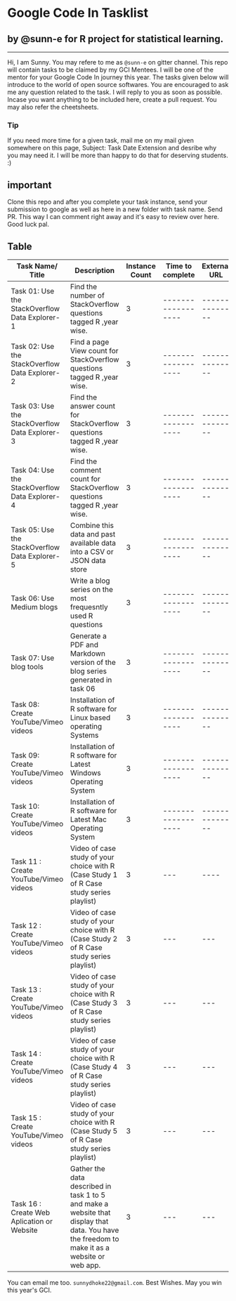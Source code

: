 # Google Code In Tasklist 
## by @sunn-e for R project for statistical learning.

[](https://codein.withgoogle.com/organizations/r-project-for-statistical-computing/)

---

Hi, I am Sunny. You may refere to me as `@sunn-e` on gitter channel. 
This repo will contain tasks to be claimed by my GCI Mentees. I will be one of the mentor for your Google Code In journey this year. The tasks given below will introduce to the world of open source softwares. You are encouraged to ask me any question related to the task. I will reply to you as soon as possible. 
Incase you want anything to be included here, create a pull request. You may also refer the cheetsheets.

### Tip

If you need more time for a given task, mail me on my mail given somewhere on this page, Subject: Task Date Extension
and desribe why you may need it. I will be more than happy to do that for deserving students. :)

## important

Clone this repo and after you complete your task instance, send your submission to google as well as here in a new folder with task name. Send PR. This way I can comment right away and it's easy to review over here. Good luck pal.

## Table

Task Name/ Title | Description | Instance Count | Time to complete | External URL | Task Categorization | Categories
-----------------|-------------|----------------|------------------|--------------|---------------------|-----------
Task 01: Use the StackOverflow Data Explorer-1 | Find the number of StackOverflow questions tagged R  ,year wise. | 3  |------------------|--------------|---------------------|-----------
Task 02: Use the StackOverflow Data Explorer-2| Find a page View count for StackOverflow questions tagged R  ,year wise.| 3 |------------------|--------------|---------------------|-----------
Task 03: Use the StackOverflow Data Explorer-3| Find the answer count for StackOverflow questions tagged R ,year wise.| 3 |------------------|--------------|---------------------|-----------
Task 04: Use the StackOverflow Data Explorer-4| Find the comment count for StackOverflow questions tagged R  ,year wise.| 3  |------------------|--------------|---------------------|-----------
Task 05: Use the StackOverflow Data Explorer-5| Combine this data and past available data into a CSV or JSON data store | 3 |------------------|--------------|---------------------|-----------
Task 06: Use Medium blogs| Write a blog series on the most frequesntly used R questions |3 |------------------|--------------|---------------------|-----------
Task 07: Use blog tools | Generate a PDF and Markdown version of the blog series generated in task 06| 3 |------------------|--------------|---------------------|-----------
Task 08: Create YouTube/Vimeo videos | Installation of R software for Linux based operating Systems |3|------------------|--------------|---------------------|-----------
Task 09: Create YouTube/Vimeo videos | Installation of R software for Latest Windows Operating System | 3 |------------------|--------------|---------------------|-----------
Task 10: Create YouTube/Vimeo videos | Installation of R software for Latest Mac Operating System | 3 |------------------|--------------|---------------------|-----------
Task 11 : Create YouTube/Vimeo videos | Video of case study of your choice with R (Case Study 1 of R Case study series playlist) | 3 |--- | ----|----
Task 12 : Create YouTube/Vimeo videos | Video of case study of your choice with R (Case Study 2 of R Case study series playlist) | 3 | ---| ---|----
Task 13 : Create YouTube/Vimeo videos | Video of case study of your choice with R (Case Study 3 of R Case study series playlist) | 3 | ---| ---|----
Task 14 : Create YouTube/Vimeo videos | Video of case study of your choice with R (Case Study 4 of R Case study series playlist) | 3 | ---| ---|----
Task 15 : Create YouTube/Vimeo videos | Video of case study of your choice with R (Case Study 5 of R Case study series playlist) | 3 | ---| ---|----
Task 16 : Create Web Aplication or Website | Gather the data described in task 1 to 5 and make a website that display that data. You have the freedom to make it as a website or web app. | 3 | ---| ---| 

You can email me too. `sunnydhoke22@gmail.com`.
Best Wishes. May you win this year's GCI. 
